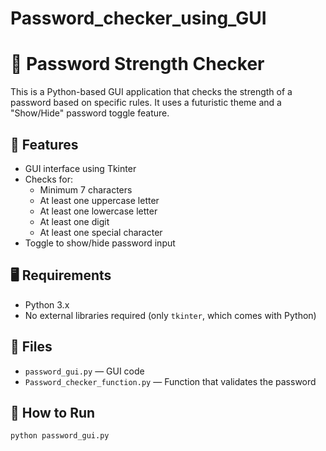 # Password_checker_using_GUI
# 🔐 Password Strength Checker

This is a Python-based GUI application that checks the strength of a password based on specific rules. It uses a futuristic theme and a "Show/Hide" password toggle feature.

## 🚀 Features
- GUI interface using Tkinter
- Checks for:
  - Minimum 7 characters
  - At least one uppercase letter
  - At least one lowercase letter
  - At least one digit
  - At least one special character
- Toggle to show/hide password input

## 🖥️ Requirements
- Python 3.x
- No external libraries required (only `tkinter`, which comes with Python)

## 📁 Files
- `password_gui.py` — GUI code
- `Password_checker_function.py` — Function that validates the password

## 🧪 How to Run

```bash
python password_gui.py
